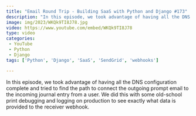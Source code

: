 ```yaml
---
title: "Email Round Trip - Building SaaS with Python and Django #173"
description: "In this episode, we took advantage of having all the DNS configuration complete and tried to find the path to connect the outgoing prompt email to the incoming journal entry from a user. We did this with some old-school print debugging and logging on production to see exactly what data is provided to the receiver webhook."
image: img/2023/WKQk9TI8J78.jpg
video: https://www.youtube.com/embed/WKQk9TI8J78
type: video
categories:
 - YouTube
 - Python
 - Django
tags: ['Python', 'Django', 'SaaS', 'SendGrid', 'webhooks']

---
```


In this episode, we took advantage of having all the DNS configuration complete and tried to find the path to connect the outgoing prompt email to the incoming journal entry from a user. We did this with some old-school print debugging and logging on production to see exactly what data is provided to the receiver webhook.
